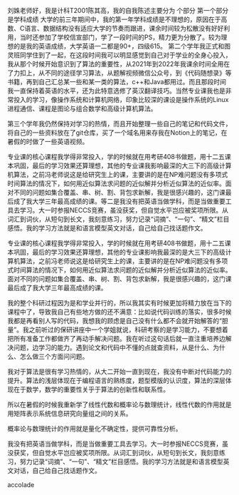 刘姝老师好，我是计科T2001陈其高，我的自我陈述主要分为  个部分
第一个部分是学科成绩
大学的前三年期间中，我的第一年学科成绩是不理想的，原因在于高数、C语言、数据结构没有适应大学的节奏而跟进，课余时间较为松散没有好好利用，当时还参加了学校信宣部门，学了一段时间的PS，精力更为分散了。较为理想的是我的英语成绩，大学英语一二都是90+，四级615。
第二个学年我正式和图灵班同学住到了一起，在这段时间我可以明显感觉到自己对于学业的全身心投入，我从那个时候开始意识到了算法的重要性，从2021年到2022年我课余时间全用在了力扣上，从不同的途径学习算法，从题解视频微信公众号，到《代码随想录》等书籍，再到自己汇总某一些和某一类的算法，c++和Java都用过。而且那段时间我一直保持着英语的水平，还为此特意选修了英汉翻译技巧。当然专业课我也是非常投入的学习，像操作系统和计算机网络，印象比较深的课设是操作系统的Linux进程通信、课程是图论与组合数学和高级计算机算法。

第三个学年我仍然保持对学习的热情，而且开始整理一些自己的笔记和代码文件，将自己的一些资料放在了git仓库，买了一个域名用来存我在Notion上的笔记，在暑假的时做了一些英语视频。

专业课的核心课程我学得非常投入，学的时候就在用考研408书做题，用十二五课本巩固，最后的学习效果还算理想，其他的专业课我影响最深的大三下的高级计算机算法，之前冯老师说这是给研究生上的课，主要讲的是在NP难问题没有多项式时间算法的情况下，如何用近似算法求问题的近似解并分析近似算法的近似率。面对不同的问题如集合覆盖、串、树、割、背包求新解，我是很感兴趣的，这门课最后成了我大学三年最高成绩的课。等二是我没有把英语当做学科，而是当做重要工具去学习。大一时参报NECCS竞赛，虽没获奖，但自觉水平岂应被奖项所限。从词汇到词伙，从短句到长文，我刻意练习，努力记录“词摘”、“一句”、“精文”栏目感悟。我的学习方法就是和语言模型英文对话，自己给自己找话题作文。

专业课的核心课程我学得非常投入，学的时候就在用考研408书做题，用十二五课本巩固，最后的学习效果还算理想，其他的专业课影响我最深的是大三下的高级计算机算法，之前冯老师说这是给研究生上的课，主要讲的是在NP难问题没有多项式时间算法的情况下，如何用近似算法求问题的近似解并分析近似算法的近似率。面对不同的问题如集合覆盖、串、树、割、背包求新解，我是很感兴趣的，这门课最后成了我大学三年最高成绩的课。

我的整个科研过程因为是和学业并行的，所以我其实有时候更加将精力放在当下的课程中了，导致我自己有些地方做的还不满意：比如说代码训练的落实，很多时候我都是再看别人写的代码，我想我的顾虑是自己没有什么都不会就开始解答的“胆量”。我之前听过的保研讲座中一个学姐就说，科研考察的是学习能力，不要想着把所有准备工作都做齐了再动手解决问题。我在听过这句话后就一直注重培养边解决问题，边学习的能力。遇到论文和代码中不懂的点就查资料，从是什么、为什么、怎么做三个方面问问题。


我对于算法是很有学习热情的，从大二开始一直到现在，我没有中断对代码能力的提升。算法的浅层体现在于编程语言的熟练度，题型模版的认识度，算法的深层体现在于数学，数学的重要性关乎于算法的创新性和联系性。

所以在暑假的时候我重新学了线性代数和概率论与数理统计，线性代数的作用就是用矩阵表示系统信息研究向量组之间的关系。

概率论与数理统计的作用就是量化不确定性，提供可靠性分析。

我没有把英语当做学科，而是当做重要工具去学习。大一时参报NECCS竞赛，虽没获奖，但自觉水平岂应被奖项所限。从词汇到词伙，从短句到长文，我刻意练习，努力记录“词摘”、“一句”、“精文”栏目感悟。我的学习方法就是和语言模型英文对话，自己给自己找话题作文。

accolade